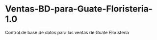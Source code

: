 # Ventas-BD-para-Guate-Floristeria-1.0
Control de base de datos para las ventas de Guate Floristería
